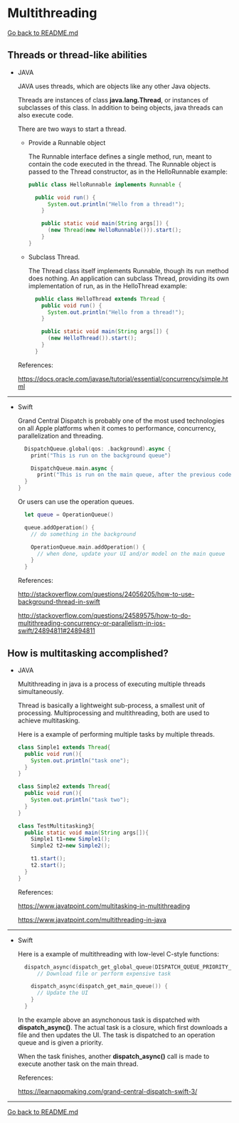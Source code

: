 # Multithreading
[Go back to README.md](README.md)

## Threads or thread-like abilities

* JAVA

  JAVA uses threads, which are objects like any other Java objects.

  Threads are instances of class **java.lang.Thread**, or instances of subclasses of this class. In addition to being objects, java threads can also execute code.

  There are two ways to start a thread.

  * Provide a Runnable object

    The Runnable interface defines a single method, run, meant to contain the code executed in the thread. The Runnable object is passed to the Thread constructor, as in the HelloRunnable example:

    ```JAVA
    public class HelloRunnable implements Runnable {

      public void run() {
          System.out.println("Hello from a thread!");
        }

        public static void main(String args[]) {
          (new Thread(new HelloRunnable())).start();
        }
    }
    ```

  * Subclass Thread.

    The Thread class itself implements Runnable, though its run method does nothing. An application can subclass Thread, providing its own implementation of run, as in the HelloThread example:

    ```JAVA
      public class HelloThread extends Thread {
        public void run() {
          System.out.println("Hello from a thread!");
        }

        public static void main(String args[]) {
          (new HelloThread()).start();
        }
      }
    ```

  References:

  <https://docs.oracle.com/javase/tutorial/essential/concurrency/simple.html>

---

* Swift

  Grand Central Dispatch is probably one of the most used technologies on all Apple platforms when it comes to performance, concurrency, parallelization and threading.

  ```Swift
    DispatchQueue.global(qos: .background).async {
      print("This is run on the background queue")

      DispatchQueue.main.async {
        print("This is run on the main queue, after the previous code in outer block")
    }
  }
  ```

  Or users can use the operation queues.

  ```Swift
    let queue = OperationQueue()

    queue.addOperation() {
      // do something in the background

      OperationQueue.main.addOperation() {
        // when done, update your UI and/or model on the main queue
      }
    }
  ```

  References:

  <http://stackoverflow.com/questions/24056205/how-to-use-background-thread-in-swift>

  <http://stackoverflow.com/questions/24589575/how-to-do-multithreading-concurrency-or-parallelism-in-ios-swift/24894811#24894811>

## How is multitasking accomplished?

* JAVA

  Multithreading in java is a process of executing multiple threads simultaneously.

  Thread is basically a lightweight sub-process, a smallest unit of processing. Multiprocessing and multithreading, both are used to achieve multitasking.

  Here is a example of performing multiple tasks by multiple threads.

  ```JAVA
  class Simple1 extends Thread{  
    public void run(){  
      System.out.println("task one");  
    }  
  }  

  class Simple2 extends Thread{  
    public void run(){  
      System.out.println("task two");  
    }  
  }  

  class TestMultitasking3{  
    public static void main(String args[]){  
      Simple1 t1=new Simple1();  
      Simple2 t2=new Simple2();  

      t1.start();  
      t2.start();  
    }  
  }  
  ```

  References:

  <https://www.javatpoint.com/multitasking-in-multithreading>

  <https://www.javatpoint.com/multithreading-in-java>

---

* Swift

  Here is a example of multithreading with low-level C-style functions:

  ```Swift
    dispatch_async(dispatch_get_global_queue(DISPATCH_QUEUE_PRIORITY_DEFAULT, 0)) {  
        // Download file or perform expensive task

      dispatch_async(dispatch_get_main_queue()) {  
        // Update the UI  
      }
    }
  ```

  In the example above an asynchonous task is dispatched with **dispatch_async()**. The actual task is a closure, which first downloads a file and then updates the UI. The task is dispatched to an operation queue and is given a priority.

  When the task finishes, another **dispatch_async()** call is made to execute another task on the main thread.

  References:
  
  <https://learnappmaking.com/grand-central-dispatch-swift-3/>

---

[Go back to README.md](README.md)
